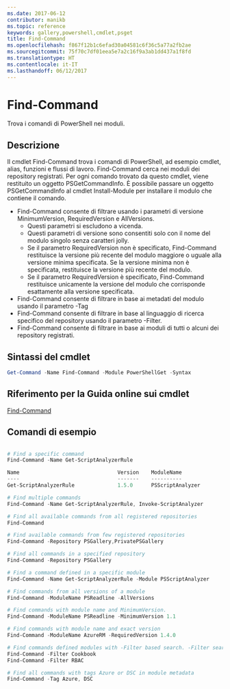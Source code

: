 ```yaml
---
ms.date: 2017-06-12
contributor: manikb
ms.topic: reference
keywords: gallery,powershell,cmdlet,psget
title: Find-Command
ms.openlocfilehash: f867f12b1c6efad30a04581c6f36c5a77a2fb2ae
ms.sourcegitcommit: 75f70c7df01eea5e7a2c16f9a3ab1dd437a1f8fd
ms.translationtype: HT
ms.contentlocale: it-IT
ms.lasthandoff: 06/12/2017
---
```

<a id="find-command" class="xliff"></a>
# Find-Command

Trova i comandi di PowerShell nei moduli.

<a id="description" class="xliff"></a>
## Descrizione
Il cmdlet Find-Command trova i comandi di PowerShell, ad esempio cmdlet, alias, funzioni e flussi di lavoro. Find-Command cerca nei moduli dei repository registrati.
Per ogni comando trovato da questo cmdlet, viene restituito un oggetto PSGetCommandInfo. È possibile passare un oggetto PSGetCommandInfo al cmdlet Install-Module per installare il modulo che contiene il comando.

- Find-Command consente di filtrare usando i parametri di versione MinimumVersion, RequiredVersion e AllVersions.
  - Questi parametri si escludono a vicenda.
  - Questi parametri di versione sono consentiti solo con il nome del modulo singolo senza caratteri jolly.
  - Se il parametro RequiredVersion non è specificato, Find-Command restituisce la versione più recente del modulo maggiore o uguale alla versione minima specificata. Se la versione minima non è specificata, restituisce la versione più recente del modulo.
  - Se il parametro RequiredVersion è specificato, Find-Command restituisce unicamente la versione del modulo che corrisponde esattamente alla versione specificata.
- Find-Command consente di filtrare in base ai metadati del modulo usando il parametro -Tag
- Find-Command consente di filtrare in base al linguaggio di ricerca specifico del repository usando il parametro -Filter.
- Find-Command consente di filtrare in base ai moduli di tutti o alcuni dei repository registrati.

<a id="cmdlet-syntax" class="xliff"></a>
## Sintassi del cmdlet
```powershell
Get-Command -Name Find-Command -Module PowerShellGet -Syntax
```

<a id="cmdlet-online-help-reference" class="xliff"></a>
## Riferimento per la Guida online sui cmdlet

[Find-Command](http://go.microsoft.com/fwlink/?LinkId=733636)

<a id="example-commands" class="xliff"></a>
## Comandi di esempio
```powershell

# Find a specific command
Find-Command -Name Get-ScriptAnalyzerRule

Name                                Version    ModuleName                          Repository
----                                -------    ----------                          ----------
Get-ScriptAnalyzerRule              1.5.0      PSScriptAnalyzer                    PSGallery

# Find multiple commands
Find-Command -Name Get-ScriptAnalyzerRule, Invoke-ScriptAnalyzer

# Find all available commands from all registered repositories
Find-Command

# Find available commands from few registered repositories
Find-Command -Repository PSGallery,PrivatePSGallery

# Find all commands in a specified repository
Find-Command -Repository PSGallery

# Find a command defined in a specific module
Find-Command -Name Get-ScriptAnalyzerRule -Module PSScriptAnalyzer

# Find commands from all versions of a module
Find-Command -ModuleName PSReadline -AllVersions

# Find commands with module name and MinimumVersion.
Find-Command -ModuleName PSReadline -MinimumVersion 1.1

# Find commands with module name and exact version
Find-Command -ModuleName AzureRM -RequiredVersion 1.4.0

# Find commands defined modules with -Filter based search. -Filter searches in description and module names
Find-Command -Filter Cookbook
Find-Command -Filter RBAC

# Find all commands with tags Azure or DSC in module metadata
Find-Command -Tag Azure, DSC

```

